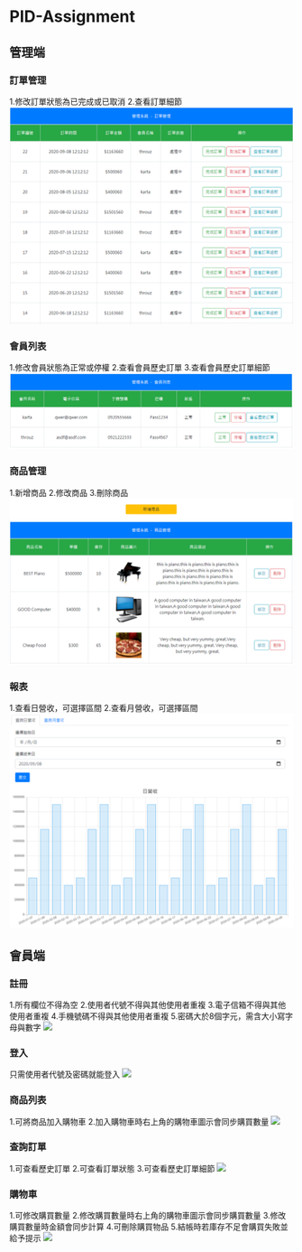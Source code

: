 # PID-Assignment
## 管理端
### 訂單管理
1.修改訂單狀態為已完成或已取消
2.查看訂單細節
![](readme_img/order_manage.png)
### 會員列表
1.修改會員狀態為正常或停權
2.查看會員歷史訂單
3.查看會員歷史訂單細節
![](readme_img/member_manage.png)
### 商品管理
1.新增商品
2.修改商品
3.刪除商品
![](readme_img/product_manage.png)
### 報表
1.查看日營收，可選擇區間
2.查看月營收，可選擇區間
![](readme_img/day_revenue.png)
## 會員端
### 註冊
1.所有欄位不得為空
2.使用者代號不得與其他使用者重複
3.電子信箱不得與其他使用者重複
4.手機號碼不得與其他使用者重複
5.密碼大於8個字元，需含大小寫字母與數字
![](img/register.png)
### 登入
只需使用者代號及密碼就能登入
![](img/login.png)
### 商品列表
1.可將商品加入購物車
2.加入購物車時右上角的購物車圖示會同步購買數量
![](img/product_list.png)
### 查詢訂單
1.可查看歷史訂單
2.可查看訂單狀態
3.可查看歷史訂單細節
![](img/order_client.png)
### 購物車
1.可修改購買數量
2.修改購買數量時右上角的購物車圖示會同步購買數量
3.修改購買數量時金額會同步計算
4.可刪除購買物品
5.結帳時若庫存不足會購買失敗並給予提示
![](img/cart.png)